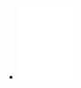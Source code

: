 - ![](https://raw.githubusercontent.com/cybercongress/prism/img-upload/components/1-molecules/table/row-R.png)